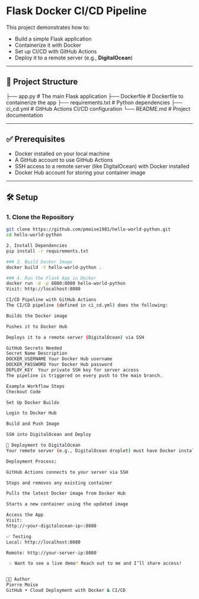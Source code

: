 # Flask Docker CI/CD Pipeline

This project demonstrates how to:

- Build a simple Flask application  
- Containerize it with Docker  
- Set up CI/CD with GitHub Actions  
- Deploy it to a remote server (e.g., **DigitalOcean**)

---

## 📁 Project Structure

 ├── app.py # The main Flask application ├── Dockerfile # Dockerfile to containerize the app ├── requirements.txt # Python dependencies ├── ci_cd.yml # GitHub Actions CI/CD configuration └── README.md # Project documentation


---

## ✅ Prerequisites

- Docker installed on your local machine  
- A GitHub account to use GitHub Actions  
- SSH access to a remote server (like DigitalOcean) with Docker installed  
- Docker Hub account for storing your container image

---

## 🛠️ Setup

### 1. Clone the Repository

```bash
git clone https://github.com/pmoise1981/hello-world-python.git
cd hello-world-python

2. Install Dependencies
pip install -r requirements.txt

### 3. Build Docker Image
docker build -t hello-world-python .

### 4. Run the Flask App in Docker
docker run -d -p 8080:8080 hello-world-python
Visit: http://localhost:8080

CI/CD Pipeline with GitHub Actions
The CI/CD pipeline (defined in ci_cd.yml) does the following:

Builds the Docker image

Pushes it to Docker Hub

Deploys it to a remote server (DigitalOcean) via SSH

GitHub Secrets Needed
Secret Name	Description
DOCKER_USERNAME	Your Docker Hub username
DOCKER_PASSWORD	Your Docker Hub password
DEPLOY_KEY	Your private SSH key for server access
The pipeline is triggered on every push to the main branch.

Example Workflow Steps
Checkout Code

Set Up Docker Buildx

Login to Docker Hub

Build and Push Image

SSH into DigitalOcean and Deploy

🚀 Deployment to DigitalOcean
Your remote server (e.g., DigitalOcean droplet) must have Docker installed and SSH access enabled.

Deployment Process:

GitHub Actions connects to your server via SSH

Stops and removes any existing container

Pulls the latest Docker image from Docker Hub

Starts a new container using the updated image

Access the App
Visit:
http://<your-digitalocean-ip>:8080

✅ Testing
Local: http://localhost:8080

Remote: http://your-server-ip:8080

 💡 Want to see a live demo? Reach out to me and I’ll share access!


👨‍💻 Author
Pierre Moïse
GitHub • Cloud Deployment with Docker & CI/CD




